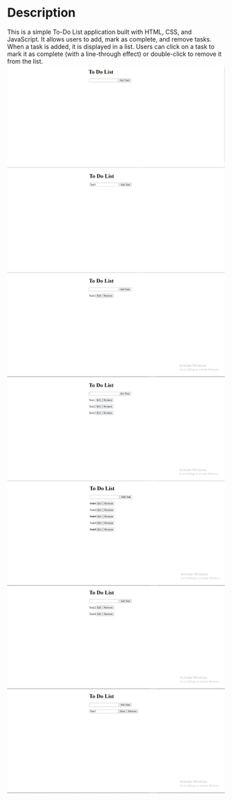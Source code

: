 <h1>Description </h1>
This is a simple To-Do List application built with HTML, CSS, and JavaScript. It allows users to add, mark as complete, and remove tasks. When a task is added, it is displayed in a list. Users can click on a task to mark it as complete (with a line-through effect) or double-click to remove it from the list.

<img src="Images/img1.png">
<img src="Images/img2.png">
<img src="Images/img3.png">
<img src="Images/img4.png">
<img src="Images/img5.png">
<img src="Images/img6.png">
<img src="Images/img7.png">
